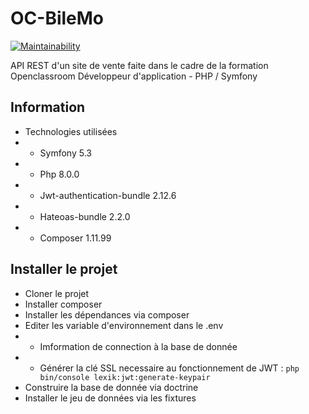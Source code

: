 # OC-BileMo
[![Maintainability](https://api.codeclimate.com/v1/badges/8ab398cbd1c5ca584e43/maintainability)](https://codeclimate.com/github/LordGeck/OC-BileMo/maintainability)

API REST d'un site de vente faite dans le cadre de la formation Openclassroom Développeur d'application - PHP / Symfony

## Information

* Technologies utilisées
* * Symfony 5.3
* * Php 8.0.0
* * Jwt-authentication-bundle 2.12.6
* * Hateoas-bundle 2.2.0
* * Composer 1.11.99

## Installer le projet 

* Cloner le projet
* Installer composer
* Installer les dépendances via composer
* Editer les variable d'environnement dans le .env
* * Imformation de connection à la base de donnée
* * Générer la clé SSL necessaire au fonctionnement de JWT : ```php bin/console lexik:jwt:generate-keypair```
* Construire la base de donnée via doctrine
* Installer le jeu de données via les fixtures
